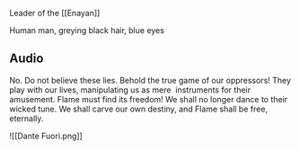 Leader of the [[Enayan]]

Human man, greying black hair, blue eyes

## Audio
No. Do not believe these lies. Behold the true game of our oppressors!   They play with our lives, manipulating us as mere 
instruments for their amusement. Flame must find its freedom!
We shall no longer dance to their wicked tune. We shall carve our own destiny, and Flame shall be free, eternally. 

![[Dante Fuori.png]]
